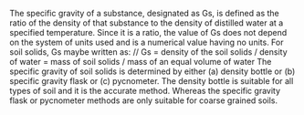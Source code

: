 The specific gravity of a substance, designated as Gs, is defined as the ratio of the density of that substance to the density of distilled water at a specified temperature. Since it is a ratio, the value of Gs does not depend on the system of units used and is a numerical value having no units. For soil solids, Gs maybe written as: //
Gs = density of the soil solids / density of water = mass of soil solids / mass of an equal volume of water
The specific gravity of soil solids is determined by either (a) density bottle or (b) specific gravity flask or (c) pycnometer. The density bottle is suitable for all types of soil and it is the accurate method. Whereas the specific gravity flask or pycnometer methods are only suitable for coarse grained soils.
